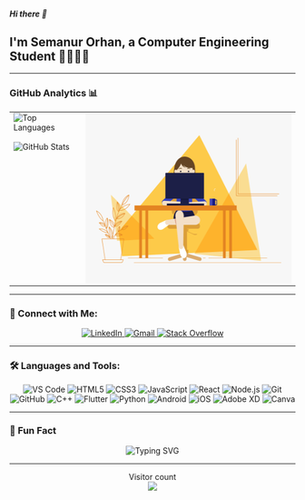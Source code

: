 ##### Hi there 👋
## I'm Semanur Orhan, a Computer Engineering Student 👩🏻‍💻✨

---

### GitHub Analytics 📊

<div align="center">
  <table style="border-collapse: collapse; border: none;">
    <tr>
      <td valign="top" style="border: none;">
        <img height="180em" src="https://github-readme-stats.vercel.app/api/top-langs?username=SemanurOrhan&show_icons=true&locale=en&layout=compact&langs_count=8&theme=radical" alt="Top Languages" />
        <br /><br />
        <img height="180em" src="https://github-readme-stats.vercel.app/api?username=SemanurOrhan&rank_icon=github&theme=radical" alt="GitHub Stats" />
      </td>
      <td rowspan="2" valign="top" style="border: none;">
        <img align="right" alt="GIF" src="https://raw.githubusercontent.com/SemanurOrhan/SemanurOrhan/main/orange_blue_code_girl.gif" width="400" height="300" />
      </td>
    </tr>
  </table>
</div>

---

### 🔗 Connect with Me:

<p align="center">
  <a href="https://www.linkedin.com/in/semanur-orhan-262372259/?originalSubdomain=tr" target="_blank">
    <img src="https://img.shields.io/badge/LinkedIn-0077B5?style=for-the-badge&logo=linkedin&logoColor=white" alt="LinkedIn"/>
  </a>
  <a href="mailto:semanurorhan24@gmail.com">
    <img src="https://img.shields.io/badge/Gmail-D14836?style=for-the-badge&logo=gmail&logoColor=white" alt="Gmail"/>
  </a>
  <a href="https://stackoverflow.com/users/22823690/semnrr?tab=profile" target="_blank">
    <img src="https://img.shields.io/badge/Stack_Overflow-FE7A16?style=for-the-badge&logo=stack-overflow&logoColor=white" alt="Stack Overflow"/>
  </a>
</p>

---

### 🛠️ Languages and Tools:

<p align="center">
  <img src="https://img.shields.io/badge/Visual_Studio_Code-0078D4?style=for-the-badge&logo=visual%20studio%20code&logoColor=white" alt="VS Code"/>
  <img src="https://img.shields.io/badge/HTML5-E34F26?style=for-the-badge&logo=html5&logoColor=white" alt="HTML5"/>
  <img src="https://img.shields.io/badge/CSS3-1572B6?style=for-the-badge&logo=css3&logoColor=white" alt="CSS3"/>
  <img src="https://img.shields.io/badge/JavaScript-F7DF1E?style=for-the-badge&logo=javascript&logoColor=black" alt="JavaScript"/>
  <img src="https://img.shields.io/badge/React-20232A?style=for-the-badge&logo=react&logoColor=61DAFB" alt="React"/>
  <img src="https://img.shields.io/badge/Node.js-339933?style=for-the-badge&logo=nodedotjs&logoColor=white" alt="Node.js"/>
  <img src="https://img.shields.io/badge/Git-F05032?style=for-the-badge&logo=git&logoColor=white" alt="Git"/>
  <img src="https://img.shields.io/badge/GitHub-100000?style=for-the-badge&logo=github&logoColor=white" alt="GitHub"/>
  <img src="https://img.shields.io/badge/C%2B%2B-00599C?style=for-the-badge&logo=c%2B%2B&logoColor=white" alt="C++"/>
  <img src="https://img.shields.io/badge/Flutter-02569B?style=for-the-badge&logo=flutter&logoColor=white" alt="Flutter"/>
  <img src="https://img.shields.io/badge/Python-3776AB?style=for-the-badge&logo=python&logoColor=white" alt="Python"/>
  <img src="https://img.shields.io/badge/Android-3DDC84?style=for-the-badge&logo=android&logoColor=white" alt="Android"/>
  <img src="https://img.shields.io/badge/iOS-000000?style=for-the-badge&logo=ios&logoColor=white" alt="iOS"/>
  <img src="https://img.shields.io/badge/Adobe%20XD-FF61F6?style=for-the-badge&logo=adobe%20xd&logoColor=white" alt="Adobe XD"/>
  <img src="https://img.shields.io/badge/Canva-%2300C4CC.svg?&style=for-the-badge&logo=Canva&logoColor=white" alt="Canva"/>
</p>

---

### 🌟 Fun Fact

<p align="center">
  <img src="https://readme-typing-svg.herokuapp.com?font=Fira+Code&pause=1000&color=FF7F50&width=435&lines=Always+learning+new+things!;Turning+coffee+into+code+☕💻;Open+source+enthusiast+❤️" alt="Typing SVG" />
</p>

---

<p align="center"> 
  Visitor count<br>
  <img src="https://profile-counter.glitch.me/SemanurOrhan/count.svg" />
</p>
